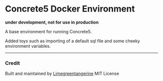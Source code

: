 # Concrete5 Docker Environment

**under development, not for use in production**

A base environment for running Concrete5.

Added toys such as importing of a default sql file and some cheeky environment variables.

---

### Credit

Built and maintained by [Limegreentangerine](mailto:devrow@limegreentangerine.co.uk)
MIT License